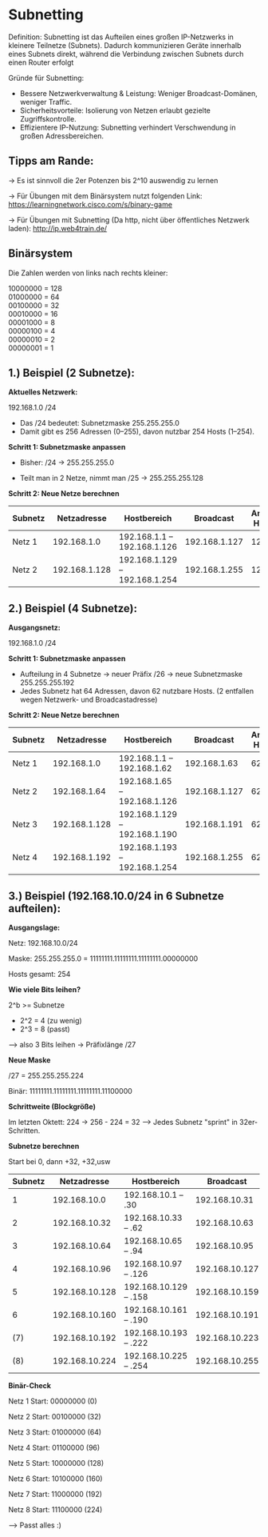# Subnetting

Definition: Subnetting ist das Aufteilen eines großen IP-Netzwerks in kleinere Teilnetze (Subnets). Dadurch kommunizieren Geräte innerhalb eines Subnets direkt, während die Verbindung zwischen Subnets durch einen Router erfolgt

Gründe für Subnetting:
- Bessere Netzwerkverwaltung & Leistung: Weniger Broadcast-Domänen, weniger Traffic.
- Sicherheitsvorteile: Isolierung von Netzen erlaubt gezielte Zugriffskontrolle.
- Effizientere IP-Nutzung: Subnetting verhindert Verschwendung in großen Adressbereichen.

## Tipps am Rande:

-> Es ist sinnvoll die 2er Potenzen bis 2^10 auswendig zu lernen

-> Für Übungen mit dem Binärsystem nutzt folgenden Link: https://learningnetwork.cisco.com/s/binary-game

-> Für Übungen mit Subnetting (Da http, nicht über öffentliches Netzwerk laden): http://ip.web4train.de/

## Binärsystem

Die Zahlen werden von links nach rechts kleiner:

10000000 = 128\
01000000 = 64\
00100000 = 32\
00010000 = 16\
00001000 = 8\
00000100 = 4\
00000010 = 2\
00000001 = 1

## 1.) Beispiel (2 Subnetze):

**Aktuelles Netzwerk:**

192.168.1.0 /24

- Das /24 bedeutet: Subnetzmaske 255.255.255.0
- Damit gibt es 256 Adressen (0–255), davon nutzbar 254 Hosts (1–254).



**Schritt 1: Subnetzmaske anpassen**

- Bisher: /24 → 255.255.255.0

- Teilt man in 2 Netze, nimmt man /25 → 255.255.255.128

**Schritt 2: Neue Netze berechnen**

| Subnetz | Netzadresse   | Hostbereich                   | Broadcast     | Anzahl Hosts |
| ------- | ------------- | ----------------------------- | ------------- | ------------ |
| Netz 1  | 192.168.1.0   | 192.168.1.1 – 192.168.1.126   | 192.168.1.127 | 126          |
| Netz 2  | 192.168.1.128 | 192.168.1.129 – 192.168.1.254 | 192.168.1.255 | 126          |

## 2.) Beispiel (4 Subnetze):

**Ausgangsnetz:**

192.168.1.0 /24

**Schritt 1: Subnetzmaske anpassen**

- Aufteilung in 4 Subnetze → neuer Präfix /26 → neue Subnetzmaske 255.255.255.192
- Jedes Subnetz hat 64 Adressen, davon 62 nutzbare Hosts. (2 entfallen wegen Netzwerk- und Broadcastadresse)

**Schritt 2: Neue Netze berechnen**

  | Subnetz | Netzadresse   | Hostbereich                   | Broadcast     | Anzahl Hosts |
| ------- | ------------- | ----------------------------- | ------------- | ------------ |
| Netz 1  | 192.168.1.0   | 192.168.1.1 – 192.168.1.62    | 192.168.1.63  | 62           |
| Netz 2  | 192.168.1.64  | 192.168.1.65 – 192.168.1.126  | 192.168.1.127 | 62           |
| Netz 3  | 192.168.1.128 | 192.168.1.129 – 192.168.1.190 | 192.168.1.191 | 62           |
| Netz 4  | 192.168.1.192 | 192.168.1.193 – 192.168.1.254 | 192.168.1.255 | 62           |

## 3.) Beispiel (192.168.10.0/24 in 6 Subnetze aufteilen):

**Ausgangslage:**

Netz: 192.168.10.0/24

Maske: 255.255.255.0 = 11111111.11111111.11111111.00000000

Hosts gesamt: 254

**Wie viele Bits leihen?**

2^b >= Subnetze
- 2^2 = 4 (zu wenig)
- 2^3 = 8 (passt)

--> also 3 Bits leihen -> Präfixlänge /27

**Neue Maske**

/27 = 255.255.255.224

Binär: 11111111.11111111.11111111.11100000

**Schrittweite (Blockgröße)**

Im letzten Oktett:
224 -> 256 - 224 = 32
--> Jedes Subnetz "sprint" in 32er-Schritten.

**Subnetze berechnen**

Start bei 0, dann +32, +32,usw

| Subnetz | Netzadresse    | Hostbereich           | Broadcast      | Hostanzahl |
| ------- | -------------- | --------------------- | -------------- | ---------- |
| 1       | 192.168.10.0   | 192.168.10.1 – .30    | 192.168.10.31  | 30         |
| 2       | 192.168.10.32  | 192.168.10.33 – .62   | 192.168.10.63  | 30         |
| 3       | 192.168.10.64  | 192.168.10.65 – .94   | 192.168.10.95  | 30         |
| 4       | 192.168.10.96  | 192.168.10.97 – .126  | 192.168.10.127 | 30         |
| 5       | 192.168.10.128 | 192.168.10.129 – .158 | 192.168.10.159 | 30         |
| 6       | 192.168.10.160 | 192.168.10.161 – .190 | 192.168.10.191 | 30         |
| (7)     | 192.168.10.192 | 192.168.10.193 – .222 | 192.168.10.223 | 30         |
| (8)     | 192.168.10.224 | 192.168.10.225 – .254 | 192.168.10.255 | 30         |


**Binär-Check**

Netz 1 Start: 00000000 (0)

Netz 2 Start: 00100000 (32)

Netz 3 Start: 01000000 (64)

Netz 4 Start: 01100000 (96)

Netz 5 Start: 10000000 (128)

Netz 6 Start: 10100000 (160)

Netz 7 Start: 11000000 (192)

Netz 8 Start: 11100000 (224)

--> Passt alles :)
